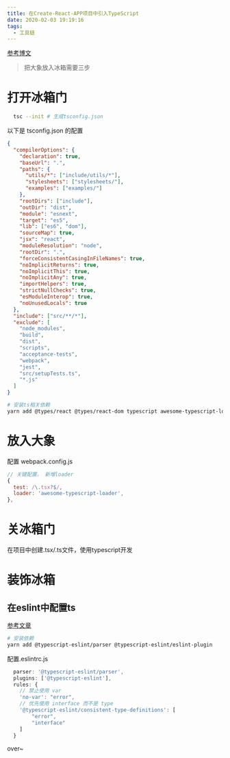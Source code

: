 ```yaml
---
title: 在Create-React-APP项目中引入TypeScript
date: 2020-02-03 19:19:16
tags:
  - 工具链
---
```


[参考博文](https://www.cnblogs.com/vvjiang/p/11944912.html)

> 把大象放入冰箱需要三步

# 打开冰箱门

```bash
  tsc --init # 生成tsconfig.json
```

以下是 tsconfig.json 的配置

```json
{
  "compilerOptions": {
    "declaration": true,
    "baseUrl": ".",
    "paths": {
      "utils/*": ["include/utils/*"],
      "stylesheets": ["stylesheets/"],
      "examples": ["examples/"]
    },
    "rootDirs": ["include"],
    "outDir": "dist",
    "module": "esnext",
    "target": "es5",
    "lib": ["es6", "dom"],
    "sourceMap": true,
    "jsx": "react",
    "moduleResolution": "node",
    "rootDir": ".",
    "forceConsistentCasingInFileNames": true,
    "noImplicitReturns": true,
    "noImplicitThis": true,
    "noImplicitAny": true,
    "importHelpers": true,
    "strictNullChecks": true,
    "esModuleInterop": true,
    "noUnusedLocals": true
  },
  "include": ["src/**/*"],
  "exclude": [
    "node_modules",
    "build",
    "dist",
    "scripts",
    "acceptance-tests",
    "webpack",
    "jest",
    "src/setupTests.ts",
    "*.js"
  ]
}
```

```bash
# 安装ts相关依赖
yarn add @types/react @types/react-dom typescript awesome-typescript-loader
```

# 放入大象

配置 webpack.config.js

```js
// 关键配置， 新增loader
{
  test: /\.tsx?$/,
  loader: 'awesome-typescript-loader',
},
```

# 关冰箱门

在项目中创建.tsx/.ts文件，使用typescript开发

# 装饰冰箱

## 在eslint中配置ts
[参考文章](https://juejin.im/entry/5a156adaf265da43231aa032)
```bash
# 安装依赖
yarn add @typescript-eslint/parser @typescript-eslint/eslint-plugin
```
配置.eslintrc.js
```js
  parser: '@typescript-eslint/parser',
  plugins: ['@typescript-eslint'],
  rules: {
    // 禁止使用 var
    'no-var': "error",
    // 优先使用 interface 而不是 type
    '@typescript-eslint/consistent-type-definitions': [
        "error",
        "interface"
    ]
  }
```
over~